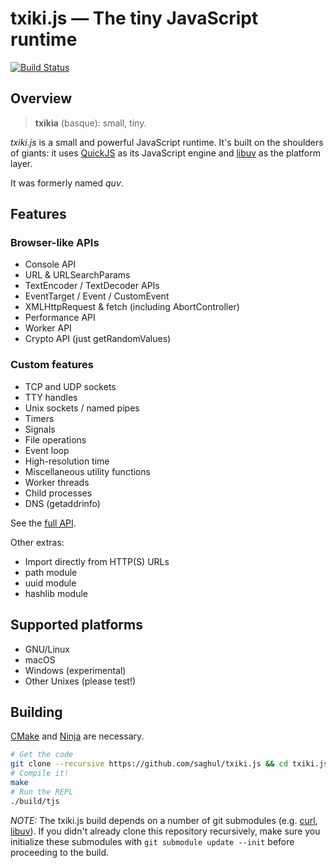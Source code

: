 
# txiki.js — The tiny JavaScript runtime

[![Build Status](https://travis-ci.org/saghul/txiki.js.svg?branch=master)](https://travis-ci.org/saghul/txiki.js)

## Overview

> **txikia** (basque): small, tiny.

*txiki.js* is a small and powerful JavaScript runtime. It's built on the shoulders of
giants: it uses [QuickJS] as its JavaScript engine and [libuv] as the platform layer.

It was formerly named *quv*.

## Features

### Browser-like APIs

- Console API
- URL & URLSearchParams
- TextEncoder / TextDecoder APIs
- EventTarget / Event / CustomEvent
- XMLHttpRequest & fetch (including AbortController)
- Performance API
- Worker API
- Crypto API (just getRandomValues)

### Custom features

- TCP and UDP sockets
- TTY handles
- Unix sockets / named pipes
- Timers
- Signals
- File operations
- Event loop
- High-resolution time
- Miscellaneous utility functions
- Worker threads
- Child processes
- DNS (getaddrinfo)

See the [full API].

Other extras:

- Import directly from HTTP(S) URLs
- path module
- uuid module
- hashlib module

## Supported platforms

* GNU/Linux
* macOS
* Windows (experimental)
* Other Unixes (please test!)

## Building

[CMake] and [Ninja] are necessary.

```bash
# Get the code
git clone --recursive https://github.com/saghul/txiki.js && cd txiki.js
# Compile it!
make
# Run the REPL
./build/tjs
```

*NOTE:* The txiki.js build depends on a number of git submodules (e.g. [curl](https://github.com/curl/curl), [libuv](https://github.com/libuv/libuv)). If you didn't already clone this repository recursively, make sure you initialize these submodules with `git submodule update --init` before proceeding to the build.

[QuickJS]: https://bellard.org/quickjs/
[libuv]: https://libuv.org/
[full API]: API.md
[CMake]: https://cmake.org/
[Ninja]: https://ninja-build.org/
